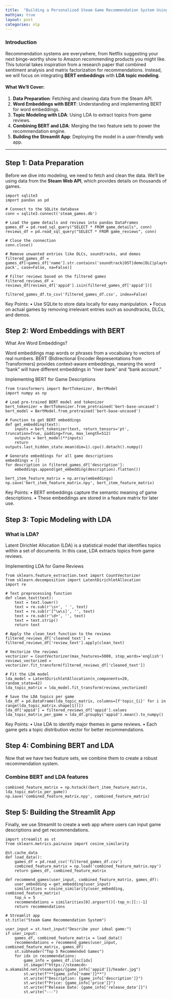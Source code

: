 ```yaml
---
title:  "Building a Personalized Steam Game Recommendation System Using BERT and LDA"
mathjax: true
layout: post
categories: nlp
---
```


### Introduction

Recommendation systems are everywhere, from Netflix suggesting your next binge-worthy show to Amazon recommending products you might like. This tutorial takes inspiration from a research paper that combined sentiment analysis and matrix factorization for recommendations. Instead, we will focus on integrating **BERT embeddings** with **LDA topic modeling**.

#### What We’ll Cover:
1. **Data Preparation**: Fetching and cleaning data from the Steam API.  
2. **Word Embeddings with BERT**: Understanding and implementing BERT for word embeddings.  
3. **Topic Modeling with LDA**: Using LDA to extract topics from game reviews.  
4. **Combining BERT and LDA**: Merging the two feature sets to power the recommendation engine.  
5. **Building the Streamlit App**: Deploying the model in a user-friendly web app.

---

## Step 1: Data Preparation

Before we dive into modeling, we need to fetch and clean the data. We’ll be using data from the **Steam Web API**, which provides details on thousands of games.

```python3
import sqlite3
import pandas as pd

# Connect to the SQLite database
conn = sqlite3.connect('steam_games.db')

# Load the game details and reviews into pandas DataFrames
games_df = pd.read_sql_query("SELECT * FROM game_details", conn)
reviews_df = pd.read_sql_query("SELECT * FROM game_reviews", conn)

# Close the connection
conn.close()

# Remove unwanted entries like DLCs, soundtracks, and demos
filtered_games_df = games_df[~games_df['name'].str.contains('soundtrack|OST|demo|DLC|playtest|resource pack', case=False, na=False)]

# Filter reviews based on the filtered games
filtered_reviews_df = reviews_df[reviews_df['appid'].isin(filtered_games_df['appid'])]

filtered_games_df.to_csv('filtered_games_df.csv', index=False)
```

Key Points:
	•	Use SQLite to store data locally for easy manipulation.
	•	Focus on actual games by removing irrelevant entries such as soundtracks, DLCs, and demos.

## Step 2: Word Embeddings with BERT

What Are Word Embeddings?

Word embeddings map words or phrases from a vocabulary to vectors of real numbers. BERT (Bidirectional Encoder Representations from Transformers) provides context-aware embeddings, meaning the word “bank” will have different embeddings in “river bank” and “bank account.”

Implementing BERT for Game Descriptions

```python3
from transformers import BertTokenizer, BertModel
import numpy as np

# Load pre-trained BERT model and tokenizer
bert_tokenizer = BertTokenizer.from_pretrained('bert-base-uncased')
bert_model = BertModel.from_pretrained('bert-base-uncased')

# Function to get BERT embeddings
def get_embedding(text):
    inputs = bert_tokenizer(text, return_tensors='pt', truncation=True, padding=True, max_length=512)
    outputs = bert_model(**inputs)
    return outputs.last_hidden_state.mean(dim=1).cpu().detach().numpy()

# Generate embeddings for all game descriptions
embeddings = []
for description in filtered_games_df['description']:
    embeddings.append(get_embedding(description).flatten())

bert_item_feature_matrix = np.array(embeddings)
np.save('bert_item_feature_matrix.npy', bert_item_feature_matrix)
```

Key Points:
	•	BERT embeddings capture the semantic meaning of game descriptions.
	•	These embeddings are stored in a feature matrix for later use.

## Step 3: Topic Modeling with LDA

 ### What is LDA?

Latent Dirichlet Allocation (LDA) is a statistical model that identifies topics within a set of documents. In this case, LDA extracts topics from game reviews.

Implementing LDA for Game Reviews

```python3
from sklearn.feature_extraction.text import CountVectorizer
from sklearn.decomposition import LatentDirichletAllocation
import re

# Text preprocessing function
def clean_text(text):
    text = text.lower()
    text = re.sub(r'\s+', ' ', text)
    text = re.sub(r'[^\w\s]', '', text)
    text = re.sub(r'\d+', '', text)
    text = text.strip()
    return text

# Apply the clean_text function to the reviews
filtered_reviews_df['cleaned_text'] = filtered_reviews_df['review_text'].apply(clean_text)

# Vectorize the reviews
vectorizer = CountVectorizer(max_features=5000, stop_words='english')
reviews_vectorized = vectorizer.fit_transform(filtered_reviews_df['cleaned_text'])

# Fit the LDA model
lda_model = LatentDirichletAllocation(n_components=20, random_state=42)
lda_topic_matrix = lda_model.fit_transform(reviews_vectorized)

# Save the LDA topics per game
lda_df = pd.DataFrame(lda_topic_matrix, columns=[f'topic_{i}' for i in range(lda_topic_matrix.shape[1])])
lda_df['appid'] = filtered_reviews_df['appid'].values
lda_topic_matrix_per_game = lda_df.groupby('appid').mean().to_numpy()
```

Key Points:
	•	Use LDA to identify major themes in game reviews.
	•	Each game gets a topic distribution vector for better recommendations.

## Step 4: Combining BERT and LDA

Now that we have two feature sets, we combine them to create a robust recommendation system.

### Combine BERT and LDA features

```python3
combined_feature_matrix = np.hstack((bert_item_feature_matrix, lda_topic_matrix_per_game))
np.save('combined_feature_matrix.npy', combined_feature_matrix)
```

## Step 5: Building the Streamlit App

Finally, we use Streamlit to create a web app where users can input game descriptions and get recommendations.


```python3
import streamlit as st
from sklearn.metrics.pairwise import cosine_similarity

@st.cache_data
def load_data():
    games_df = pd.read_csv('filtered_games_df.csv')
    combined_feature_matrix = np.load('combined_feature_matrix.npy')
    return games_df, combined_feature_matrix

def recommend_games(user_input, combined_feature_matrix, games_df):
    user_embedding = get_embedding(user_input)
    similarities = cosine_similarity(user_embedding, combined_feature_matrix)
    top_n = 5
    recommendations = similarities[0].argsort()[-top_n:][::-1]
    return recommendations

# Streamlit app
st.title("Steam Game Recommendation System")

user_input = st.text_input("Describe your ideal game:")
if user_input:
    games_df, combined_feature_matrix = load_data()
    recommendations = recommend_games(user_input, combined_feature_matrix, games_df)
    st.subheader("Top 5 Recommended Games")
    for idx in recommendations:
        game_info = games_df.iloc[idx]
        st.image(f"https://steamcdn-a.akamaihd.net/steam/apps/{game_info['appid']}/header.jpg")
        st.write(f"**{game_info['name']}**")
        st.write(f"Description: {game_info['description']}")
        st.write(f"Price: {game_info['price']}")
        st.write(f"Release Date: {game_info['release_date']}")
        st.write("---")
```
